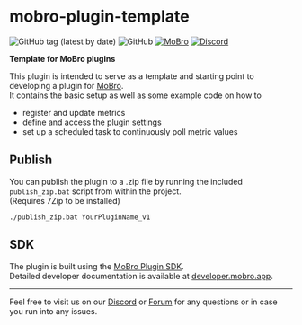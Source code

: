 # mobro-plugin-template

![GitHub tag (latest by date)](https://img.shields.io/github/v/tag/ModBros/mobro-plugin-template?label=version)
![GitHub](https://img.shields.io/github/license/ModBros/mobro-plugin-template)
[![MoBro](https://img.shields.io/badge/-MoBro-red.svg)](https://mobro.app)
[![Discord](https://img.shields.io/discord/620204412706750466.svg?color=7389D8&labelColor=6A7EC2&logo=discord&logoColor=ffffff&style=flat-square)](https://discord.com/invite/DSNX4ds)

**Template for MoBro plugins**

This plugin is intended to serve as a template and starting point to developing a plugin
for [MoBro](https://mobro.app).  
It contains the basic setup as well as some example code on how to

- register and update metrics
- define and access the plugin settings
- set up a scheduled task to continuously poll metric values

## Publish

You can publish the plugin to a .zip file by running the included `publish_zip.bat` script from within the project.  
(Requires 7Zip to be installed)

```
./publish_zip.bat YourPluginName_v1
```

## SDK

The plugin is built using the [MoBro Plugin SDK](https://github.com/ModBros/mobro-plugin-sdk).  
Detailed developer documentation is available at [developer.mobro.app](https://developer.mobro.app).

---

Feel free to visit us on our [Discord](https://discord.com/invite/DSNX4ds) or [Forum](https://www.mod-bros.com/en/forum)
for any questions or in case you run into any issues.
